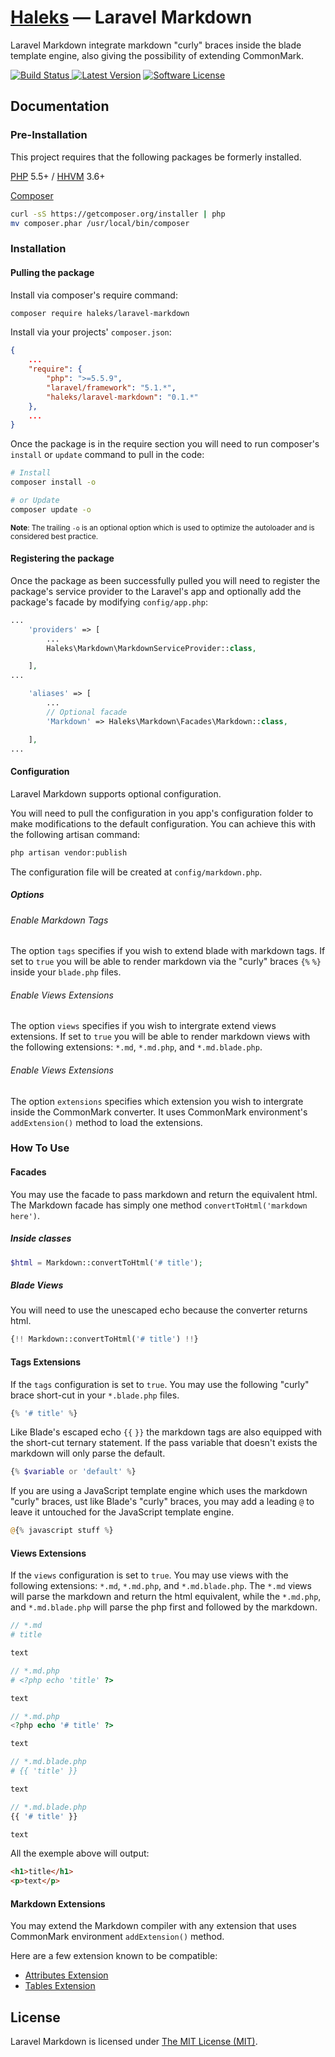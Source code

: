 # [Haleks](https://haleks.ca) — Laravel Markdown

Laravel Markdown integrate markdown "curly" braces inside the blade template engine, also giving the possibility of extending CommonMark.

<a href="https://travis-ci.org/haleks/laravel-markdown/"><img src="https://img.shields.io/travis/haleks/laravel-markdown/master.svg?style=flat-square" alt="Build Status">
<a href="https://github.com/haleks/laravel-markdown/releases"><img src="https://img.shields.io/github/release/haleks/laravel-markdown.svg?style=flat-square" alt="Latest Version"></img></a>
<a href="LICENSE"><img src="https://img.shields.io/badge/license-MIT-brightgreen.svg?style=flat-square" alt="Software License"></img></a>


## Documentation

### Pre-Installation
This project requires that the following packages be formerly installed.

[PHP](https://php.net) 5.5+ / [HHVM](http://hhvm.com) 3.6+

[Composer](https://github.com/composer/composer)  
```bash
curl -sS https://getcomposer.org/installer | php
mv composer.phar /usr/local/bin/composer
```


### Installation

#### Pulling the package
Install via composer's require command:
```bash
composer require haleks/laravel-markdown
```

Install via your projects' `composer.json`:
```json
{
    ...
    "require": {
        "php": ">=5.5.9",
        "laravel/framework": "5.1.*",
        "haleks/laravel-markdown": "0.1.*"
    },
    ...
}
```

Once the package is in the require section you will need to run composer's `install` or `update` command to pull in the code:
```bash
# Install
composer install -o

# or Update
composer update -o
```
<sup>**Note**: The trailing `-o` is an optional option which is used to optimize the autoloader and is considered best practice.</sup>


#### Registering the package
Once the package as been successfully pulled you will need to register the package's service provider to the Laravel's app and optionally add the package's facade by modifying `config/app.php`:

```php
...
    'providers' => [
        ...
        Haleks\Markdown\MarkdownServiceProvider::class,

    ],
...

    'aliases' => [
        ...
        // Optional facade
        'Markdown' => Haleks\Markdown\Facades\Markdown::class,

    ],
...
```


#### Configuration
Laravel Markdown supports optional configuration.

You will need to pull the configuration in you app's configuration folder to make modifications to the default configuration.  You can achieve this with the following artisan command:

``` bash
php artisan vendor:publish
```

The configuration file will be created at `config/markdown.php`.


##### Options

###### Enable Markdown Tags
The option `tags` specifies if you wish to extend blade with markdown tags.  If set to `true` you will be able to render markdown via the "curly" braces  `{%` `%}` inside your `blade.php` files.

###### Enable Views Extensions
The option `views` specifies if you wish to intergrate extend views extensions.  If set to `true` you will be able to render markdown views with the following extensions:  `*.md`, `*.md.php`, and `*.md.blade.php`.

###### Enable Views Extensions
The option `extensions` specifies which extension you wish to intergrate inside the CommonMark converter.  It uses CommonMark environment's `addExtension()` method to load the extensions.


### How To Use

#### Facades
You may use the facade to pass markdown and return the equivalent html.  The Markdown facade has simply one method `convertToHtml('markdown here')`.

##### Inside classes
```php
$html = Markdown::convertToHtml('# title');
```

##### Blade Views
You will need to use the unescaped echo because the converter returns html.

```php
{!! Markdown::convertToHtml('# title') !!}
```

#### Tags Extensions
If the `tags` configuration is set to `true`.  You may use the following "curly" brace short-cut in your `*.blade.php` files.

```php
{% '# title' %}
```

Like Blade's escaped echo `{{` `}}` the markdown tags are also equipped with the short-cut ternary statement.  If the pass variable that doesn't exists the markdown will only parse the default.

```php
{% $variable or 'default' %}
```

If you are using a JavaScript template engine which uses the markdown "curly" braces, ust like Blade's "curly" braces, you may add a leading `@` to leave it untouched for the JavaScript template engine.

```php
@{% javascript stuff %}
```

#### Views Extensions
If the `views` configuration is set to `true`.  You may use views with the following extensions: `*.md`, `*.md.php`, and `*.md.blade.php`.  The `*.md` views will parse the markdown and return the html equivalent, while the `*.md.php`, and `*.md.blade.php` will parse the php first and followed by the markdown.

```php
// *.md
# title

text
```
```php
// *.md.php
# <?php echo 'title' ?>

text
```
```php
// *.md.php
<?php echo '# title' ?>

text
```
```php
// *.md.blade.php
# {{ 'title' }}

text
```
```php
// *.md.blade.php
{{ '# title' }}

text
```

All the exemple above will output:

```html
<h1>title</h1>
<p>text</p>
```

#### Markdown Extensions
You may extend the Markdown compiler with any extension that uses CommonMark environment `addExtension()` method.

Here are a few extension known to be compatible:
- [Attributes Extension](https://github.com/webuni/commonmark-table-extension)
- [Tables Extension](https://github.com/webuni/commonmark-table-extension)


## License
Laravel Markdown is licensed under [The MIT License (MIT)](LICENSE).
